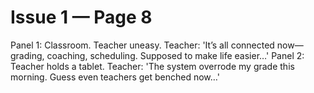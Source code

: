 # Issue 1 — Page 8

Panel 1: Classroom. Teacher uneasy. Teacher: 'It’s all connected now—grading, coaching, scheduling. Supposed to make life easier…'
Panel 2: Teacher holds a tablet. Teacher: 'The system overrode my grade this morning. Guess even teachers get benched now…'
